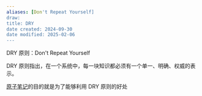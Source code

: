 ```yaml
---
aliases: [Don't Repeat Yourself]
draw: 
title: DRY
date created: 2024-09-30
date modified: 2025-02-06
---
```


DRY 原则：Don't Repeat Yourself

DRY 原则指出，在一个系统中，每一块知识都必须有一个单一、明确、权威的表示。

[原子笔记](原子笔记.md)的目的就是为了能够利用 DRY 原则的好处

